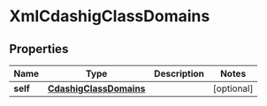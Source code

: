 

# XmlCdashigClassDomains


## Properties

Name | Type | Description | Notes
------------ | ------------- | ------------- | -------------
**self** | [**CdashigClassDomains**](CdashigClassDomains.md) |  |  [optional]



